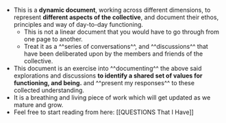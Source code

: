 - This is a **dynamic document**, working across different dimensions, to represent **different aspects of the collective**, and document their ethos, principles and way of day-to-day functioning.
	- This is not a linear document that you would have to go through from one page to another.
	- Treat it as a ^^series of conversations^^, and ^^discussions^^ that have been deliberated upon by the members and friends of the collective.
- This document is an exercise into ^^documenting^^ the above said explorations and discussions **to identify a shared set of values for functioning, and being.** and ^^present my responses^^ to these collected understanding.
- It is a breathing and living piece of work which will get updated as we mature and grow.
- Feel free to start reading from here: [[QUESTIONS That I Have]]